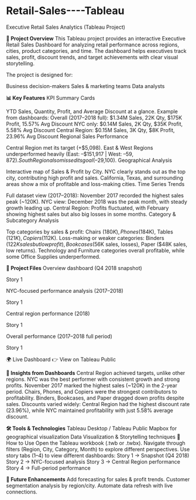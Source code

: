 # Retail-Sales----Tableau
Executive Retail Sales Analytics (Tableau Project)

**📌 Project Overview**
This Tableau project provides an interactive Executive Retail Sales Dashboard for analyzing retail performance across regions, cities, product categories, and time.
The dashboard helps executives track sales, profit, discount trends, and target achievements with clear visual storytelling.

The project is designed for:

Business decision-makers
Sales & marketing teams
Data analysts

**📊 Key Features**
KPI Summary Cards

YTD Sales, Quantity, Profit, and Average Discount at a glance.
Example from dashboards:
Overall (2017–2018 full): $1.34M Sales, 22K Qty, $175K Profit, 15.57% Avg Discount
NYC only: $0.14M Sales, 2K Qty, $35K Profit, 5.58% Avg Discount
Central Region: $0.15M Sales, 3K Qty, $8K Profit, 23.96% Avg Discount
Regional Sales Performance

Central Region met its target (+$5,098).
East & West Regions underperformed heavily (East: –$151,917 | West: –$59,872).
South Region also missed its goal (–$29,100).
Geographical Analysis

Interactive map of Sales & Profit by City.
NYC clearly stands out as the top city, contributing high profit and sales.
California, Texas, and surrounding areas show a mix of profitable and loss-making cities.
Time Series Trends

Full dataset view (2017–2018): November 2017 recorded the highest sales peak (~120K).
NYC view: December 2018 was the peak month, with steady growth leading up.
Central Region: Profits fluctuated, with February showing highest sales but also big losses in some months.
Category & Subcategory Analysis

Top categories by sales & profit: Chairs ($180K), Phones ($184K), Tables ($121K), Copiers ($112K).
Loss-making or weaker categories: Binders ($122K sales but low profit), Bookcases ($56K sales, losses), Paper ($48K sales, low returns).
Technology and Furniture categories overall profitable, while some Office Supplies underperformed.

**📂 Project Files**
Overview dashboard (Q4 2018 snapshot)

Story 1

NYC-focused performance analysis (2017–2018)

Story 1

Central region performance (2018)

Story 1

Overall performance (2017–2018 full period)

Story 1

🌍 Live Dashboard
👉 View on Tableau Public

**🔑 Insights from Dashboards**
Central Region achieved targets, unlike other regions.
NYC was the best performer with consistent growth and strong profits.
November 2017 marked the highest sales (~120K) in the 2-year period.
Chairs, Phones, and Copiers were the strongest contributors to profitability.
Binders, Bookcases, and Paper dragged down profits despite sales.
Discounts varied widely: Central Region had the highest discount rate (23.96%), while NYC maintained profitability with just 5.58% average discount.

**🛠 Tools & Technologies**
Tableau Desktop / Tableau Public
Mapbox for geographical visualization
Data Visualization & Storytelling techniques
🚀 How to Use
Open the Tableau workbook (.twb or .twbx).
Navigate through filters (Region, City, Category, Month) to explore different perspectives.
Use story tabs (1–4) to view different dashboards:
Story 1 → Snapshot (Q4 2018)
Story 2 → NYC-focused analysis
Story 3 → Central Region performance
Story 4 → Full-period performance

**📌 Future Enhancements**
Add forecasting for sales & profit trends.
Customer segmentation analysis by region/city.
Automate data refresh with live connections.
